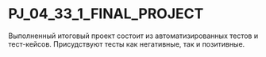# PJ_04_33_1_FINAL_PROJECT
Выполненный итоговый проект состоит из автоматизированных тестов и теcт-кейсов. 
Присудствуют тесты как негативные, так и позитивные. 
